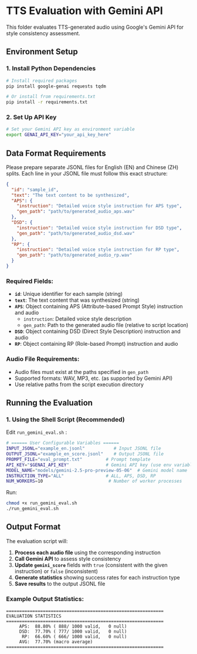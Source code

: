 # TTS Evaluation with Gemini API

This folder evaluates TTS-generated audio using Google's Gemini API for style consistency assessment.

## Environment Setup

### 1. Install Python Dependencies

```bash
# Install required packages
pip install google-genai requests tqdm

# Or install from requirements.txt
pip install -r requirements.txt
```

### 2. Set Up API Key

```bash
# Set your Gemini API key as environment variable
export GENAI_API_KEY="your_api_key_here"
```

## Data Format Requirements

Please prepare separate JSONL files for English (EN) and Chinese (ZH) splits. Each line in your JSONL file must follow this exact structure:

```json
{
  "id": "sample_id",
  "text": "The text content to be synthesized",
  "APS": {
    "instruction": "Detailed voice style instruction for APS type",
    "gen_path": "path/to/generated_audio_aps.wav"
  },
  "DSD": {
    "instruction": "Detailed voice style instruction for DSD type", 
    "gen_path": "path/to/generated_audio_dsd.wav"
  },
  "RP": {
    "instruction": "Detailed voice style instruction for RP type",
    "gen_path": "path/to/generated_audio_rp.wav"
  }
}
```

### Required Fields:  

- **`id`**: Unique identifier for each sample (string)
- **`text`**: The text content that was synthesized (string)
- **`APS`**: Object containing APS (Attribute-based Prompt Style) instruction and audio
  - `instruction`: Detailed voice style description
  - `gen_path`: Path to the generated audio file (relative to script location)
- **`DSD`**: Object containing DSD (Direct Style Description) instruction and audio
- **`RP`**: Object containing RP (Role-based Prompt) instruction and audio

### Audio File Requirements:

- Audio files must exist at the paths specified in `gen_path`
- Supported formats: WAV, MP3, etc. (as supported by Gemini API)
- Use relative paths from the script execution directory


## Running the Evaluation

### 1. Using the Shell Script (Recommended)

Edit `run_gemini_eval.sh` :

```bash
# ====== User Configurable Variables ======
INPUT_JSONL="example_en.jsonl"           # Input JSONL file
OUTPUT_JSONL="example_en_score.jsonl"    # Output JSONL file
PROMPT_FILE="eval_prompt.txt"         # Prompt template
API_KEY="$GENAI_API_KEY"              # Gemini API key (use env variable or set directly)
MODEL_NAME="models/gemini-2.5-pro-preview-05-06"  # Gemini model name
INSTRUCTION_TYPE="ALL"                # ALL, APS, DSD, RP
NUM_WORKERS=10                         # Number of worker processes
```

Run:

```bash
chmod +x run_gemini_eval.sh
./run_gemini_eval.sh
```

## Output Format

The evaluation script will:

1. **Process each audio file** using the corresponding instruction
2. **Call Gemini API** to assess style consistency
3. **Update `gemini_score`** fields with `true` (consistent with the given instruction) or `false` (inconsistent)
4. **Generate statistics** showing success rates for each instruction type
5. **Save results** to the output JSONL file

### Example Output Statistics:

```
============================================================
EVALUATION STATISTICS
============================================================
     APS:  88.80% ( 888/ 1000 valid,   0 null)
     DSD:  77.70% ( 777/ 1000 valid,   0 null)
      RP:  66.60% ( 666/ 1000 valid,   0 null)
     AVG:  77.70% (macro average)
============================================================
```